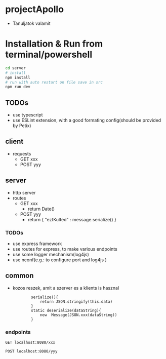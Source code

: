# projectApollo

- Tanuljatok valamit

# Installation & Run from terminal/powershell
```sh
cd server
# install
npm install
# run with auto restart on file save in src
npm run dev

```

## TODOs


- use typescript
- use ESLint extension, with a good formating config(should be provided by Petix)

## client

- requests
  - GET xxx
  - POST yyy

## server

- http server
- routes
  - GET xxx 
    - return Date()
  - POST yyy
    - return { "eztKulted" : message.serialize() }
### TODOs
- use express framework
- use routes for express, to make various endpoints
- use some logger mechanism(log4js)
- use nconf(e.g.: to configure port and log4js )

## common

- kozos reszek, amit a szerver es a klients is hasznal
    ```  class Message
            serialize(){
                return JSON.stringify(this.data)
            }
            static deserialize(dataString){
                new  Message(JSON.xxx(dataString))
            }
    ```

### endpoints

```
GET localhost:8080/xxx

POST localhost:8080/yyy
```

